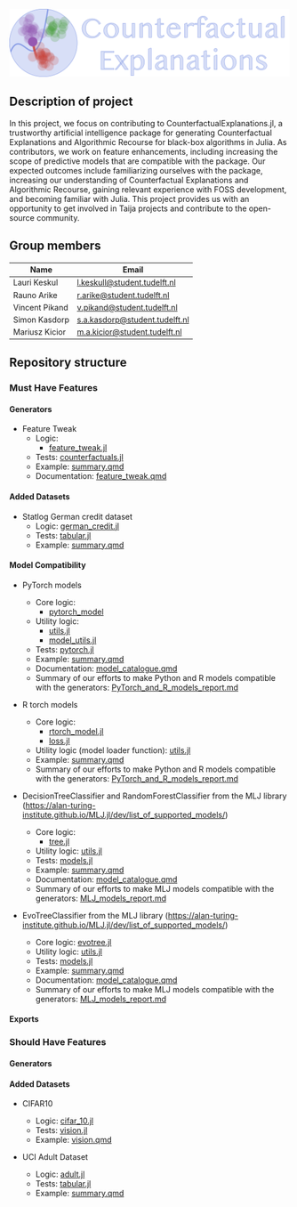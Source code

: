 ![](./pictures/logo.png)

## Description of project

In this project, we focus on contributing to CounterfactualExplanations.jl, a trustworthy artificial intelligence package for generating Counterfactual Explanations and Algorithmic Recourse for black-box algorithms in Julia. As contributors, we work on feature enhancements, including increasing the scope of predictive models that are compatible with the package. Our expected outcomes include familiarizing ourselves with the package, increasing our understanding of Counterfactual Explanations and Algorithmic Recourse, gaining relevant experience with FOSS development, and becoming familiar with Julia. This project provides us with an opportunity to get involved in Taija projects and contribute to the open-source community.

## Group members

| Name           | Email                          |
| -------------- | ------------------------------ |
| Lauri Keskul   | l.keskull@student.tudelft.nl   |
| Rauno Arike    | r.arike@student.tudelft.nl     |
| Vincent Pikand | v.pikand@student.tudelft.nl    |
| Simon Kasdorp  | s.a.kasdorp@student.tudelft.nl |
| Mariusz Kicior | m.a.kicior@student.tudelft.nl  |

## Repository structure

### Must Have Features

#### Generators

- Feature Tweak
  - Logic:
    - [feature_tweak.jl](..\src\generators\non_gradient_based\feature_tweak\feature_tweak.jl)
    <!-- - `src\generators\non_gradient_based\functions.jl` -->
    <!-- - `src\generators\non_gradient_based\generators.jl` -->
  - Tests: [counterfactuals.jl](..\test\generators\feature_tweak.jl)
  - Example: [summary.qmd](summary_notebook\summary.qmd)
  - Documentation: [feature_tweak.qmd](..\docs\src\explanation\generators\feature_tweak.qmd)

#### Added Datasets

- Statlog German credit dataset 
  - Logic: [german_credit.jl](..\src\data\tabular\german_credit.jl)
  - Tests: [tabular.jl](..\test\data\tabular.jl)
  - Example: [summary.qmd](summary_notebook\summary.qmd)

#### Model Compatibility

- PyTorch models
  - Core logic:
    - [pytorch_model](..\src\models\differentiable\python\pytorch_model.jl)
  - Utility logic:
    - [utils.jl](..\src\data_preprocessing\utils.jl)
    - [model_utils.jl](..\src\models\utils.jl)
  - Tests: [pytorch.jl](..\test\models\pytorch.jl)
  - Example: [summary.qmd](summary_notebook\summary.qmd)
  - Documentation: [model_catalogue.qmd](..\docs\src\tutorials\model_catalogue.qmd)
  - Summary of our efforts to make Python and R models compatible with the generators: [PyTorch_and_R_models_report.md](Python_and_R_models_report.md)

- R torch models
  - Core logic:
    - [rtorch_model.jl](..\src\models\differentiable\R\rtorch_model.jl)
    - [loss.jl](..\src\generators\gradient_based\loss.jl)
  - Utility logic (model loader function): [utils.jl](../src/models/utils.jl)
  - Example: [summary.qmd](summary_notebook\summary.qmd)
  - Summary of our efforts to make Python and R models compatible with the generators: [PyTorch_and_R_models_report.md](Python_and_R_models_report.md)

- DecisionTreeClassifier and RandomForestClassifier from the MLJ library (https://alan-turing-institute.github.io/MLJ.jl/dev/list_of_supported_models/) 
  - Core logic:
    - [tree.jl](..\src\models\nondifferentiable\mlj\tree.jl)
  - Utility logic: [utils.jl](..\src\data_preprocessing\utils.jl)
  - Tests: [models.jl](..\test\models\models.jl)
  - Example: [summary.qmd](summary_notebook\summary.qmd)
  - Documentation: [model_catalogue.qmd](..\docs\src\tutorials\model_catalogue.qmd)
  - Summary of our efforts to make MLJ models compatible with the generators: [MLJ_models_report.md](MLJ_model_report.md)

- EvoTreeClassifier from the MLJ library (https://alan-turing-institute.github.io/MLJ.jl/dev/list_of_supported_models/) 
  - Core logic: [evotree.jl](..\src\models\differentiable\other\evotree.jl)
  - Utility logic: [utils.jl](..\src\data_preprocessing\utils.jl)
  - Tests: [models.jl](..\test\models\models.jl)
  - Example: [summary.qmd](summary_notebook\summary.qmd)
  - Documentation: [model_catalogue.qmd](..\docs\src\tutorials\model_catalogue.qmd)
  - Summary of our efforts to make MLJ models compatible with the generators: [MLJ_models_report.md](MLJ_model_report.md)

#### Exports

### Should Have Features

#### Generators

#### Added Datasets

- CIFAR10
  - Logic: [cifar_10.jl](..\src\data\vision\cifar_10.jl)
  - Tests: [vision.jl](..\test\data\vision.jl)
  - Example: [vision.qmd](..\dev\artifacts\vision.qmd)

- UCI Adult Dataset
  - Logic: [adult.jl](..\src\data\tabular\adult.jl)
  - Tests: [tabular.jl](..\test\data\tabular.jl)
  - Example: [summary.qmd](summary_notebook\summary.qmd)